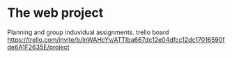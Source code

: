 # The web project 

Planning and group induvidual assignments. 
trello board  https://trello.com/invite/b/InWAHcYv/ATTIba667dc12e04dfcc12dc17016590fde6A1F2635E/project
